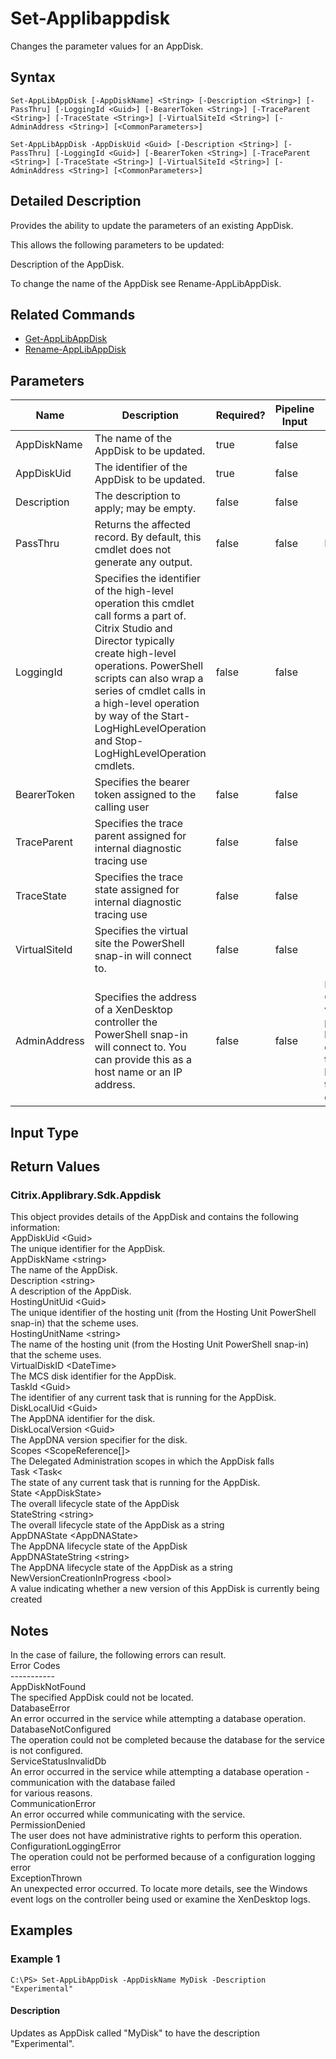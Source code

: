 ﻿
# Set-Applibappdisk
Changes the parameter values for an AppDisk.
## Syntax

```
Set-AppLibAppDisk [-AppDiskName] <String> [-Description <String>] [-PassThru] [-LoggingId <Guid>] [-BearerToken <String>] [-TraceParent <String>] [-TraceState <String>] [-VirtualSiteId <String>] [-AdminAddress <String>] [<CommonParameters>]  
  
Set-AppLibAppDisk -AppDiskUid <Guid> [-Description <String>] [-PassThru] [-LoggingId <Guid>] [-BearerToken <String>] [-TraceParent <String>] [-TraceState <String>] [-VirtualSiteId <String>] [-AdminAddress <String>] [<CommonParameters>]
```

## Detailed Description
Provides the ability to update the parameters of an existing AppDisk.

This allows the following parameters to be updated:

Description of the AppDisk.

To change the name of the AppDisk see Rename-AppLibAppDisk.


## Related Commands

* [Get-AppLibAppDisk](../Get-AppLibAppDisk/)
* [Rename-AppLibAppDisk](../Rename-AppLibAppDisk/)
## Parameters
| Name   | Description | Required? | Pipeline Input | Default Value |
| --- | --- | --- | --- | --- |
| AppDiskName | The name of the AppDisk to be updated. | true | false |  |
| AppDiskUid | The identifier of the AppDisk to be updated. | true | false |  |
| Description | The description to apply; may be empty. | false | false |  |
| PassThru | Returns the affected record. By default, this cmdlet does not generate any output. | false | false | False |
| LoggingId | Specifies the identifier of the high-level operation this cmdlet call forms a part of. Citrix Studio and Director typically create high-level operations. PowerShell scripts can also wrap a series of cmdlet calls in a high-level operation by way of the Start-LogHighLevelOperation and Stop-LogHighLevelOperation cmdlets. | false | false |  |
| BearerToken | Specifies the bearer token assigned to the calling user | false | false |  |
| TraceParent | Specifies the trace parent assigned for internal diagnostic tracing use | false | false |  |
| TraceState | Specifies the trace state assigned for internal diagnostic tracing use | false | false |  |
| VirtualSiteId | Specifies the virtual site the PowerShell snap-in will connect to. | false | false |  |
| AdminAddress | Specifies the address of a XenDesktop controller the PowerShell snap-in will connect to. You can provide this as a host name or an IP address. | false | false | Localhost. Once a value is provided by any cmdlet, this value becomes the default. |

## Input Type

### 

## Return Values

### Citrix.Applibrary.Sdk.Appdisk
This object provides details of the AppDisk and contains the following information:  
          AppDiskUid &lt;Guid&gt;  
          The unique identifier for the AppDisk.  
          AppDiskName &lt;string&gt;  
          The name of the AppDisk.  
          Description &lt;string&gt;  
          A description of the AppDisk.  
          HostingUnitUid &lt;Guid&gt;  
          The unique identifier of the hosting unit (from the Hosting Unit PowerShell snap-in) that the scheme uses.  
          HostingUnitName &lt;string&gt;  
          The name of the hosting unit (from the Hosting Unit PowerShell snap-in) that the scheme uses.  
          VirtualDiskID &lt;DateTime&gt;  
          The MCS disk identifier for the AppDisk.  
          TaskId &lt;Guid&gt;  
          The identifier of any current task that is running for the AppDisk.  
          DiskLocalUid  &lt;Guid&gt;  
          The AppDNA identifier for the disk.  
          DiskLocalVersion  &lt;Guid&gt;  
          The AppDNA version specifier for the disk.  
          Scopes &lt;ScopeReference\[\]&gt;  
          The Delegated Administration scopes in which the AppDisk falls  
          Task &lt;Task&lt;  
          The state of any current task that is running for the AppDisk.  
          State &lt;AppDiskState&gt;  
          The overall lifecycle state of the AppDisk  
          StateString &lt;string&gt;  
          The overall lifecycle state of the AppDisk as a string  
          AppDNAState &lt;AppDNAState&gt;  
          The AppDNA lifecycle state of the AppDisk  
          AppDNAStateString &lt;string&gt;  
          The AppDNA lifecycle state of the AppDisk as a string  
          NewVersionCreationInProgress &lt;bool&gt;  
          A value indicating whether a new version of this AppDisk is currently being created
## Notes
In the case of failure, the following errors can result.  
    Error Codes  
    -----------  
    AppDiskNotFound  
    The specified AppDisk could not be located.  
    DatabaseError  
    An error occurred in the service while attempting a database operation.  
    DatabaseNotConfigured  
    The operation could not be completed because the database for the service is not configured.  
    ServiceStatusInvalidDb  
    An error occurred in the service while attempting a database operation - communication with the database failed  
    for various reasons.  
    CommunicationError  
    An error occurred while communicating with the service.  
    PermissionDenied  
    The user does not have administrative rights to perform this operation.  
    ConfigurationLoggingError  
    The operation could not be performed because of a configuration logging error  
    ExceptionThrown  
    An unexpected error occurred.  To locate more details, see the Windows event logs on the controller being used or examine the XenDesktop logs.
## Examples

### Example 1

```
C:\PS> Set-AppLibAppDisk -AppDiskName MyDisk -Description "Experimental"
```

#### Description
Updates as AppDisk called "MyDisk" to have the description "Experimental".
